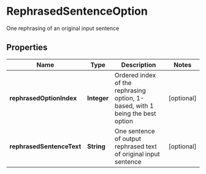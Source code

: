 

# RephrasedSentenceOption

One rephrasing of an original input sentence
## Properties

Name | Type | Description | Notes
------------ | ------------- | ------------- | -------------
**rephrasedOptionIndex** | **Integer** | Ordered index of the rephrasing option, 1-based, with 1 being the best option |  [optional]
**rephrasedSentenceText** | **String** | One sentence of output rephrased text of original input sentence |  [optional]



